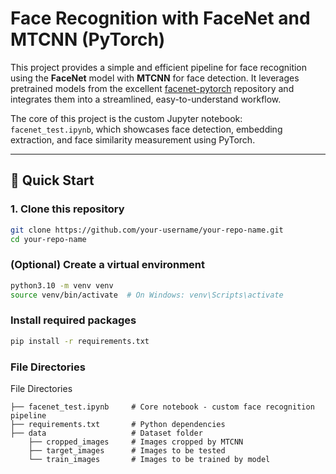 # Face Recognition with FaceNet and MTCNN (PyTorch)

This project provides a simple and efficient pipeline for face recognition using the **FaceNet** model with **MTCNN** for face detection. It leverages pretrained models from the excellent [facenet-pytorch](https://github.com/timesler/facenet-pytorch) repository and integrates them into a streamlined, easy-to-understand workflow.

The core of this project is the custom Jupyter notebook: `facenet_test.ipynb`, which showcases face detection, embedding extraction, and face similarity measurement using PyTorch.

---

## 🚀 Quick Start

### 1. Clone this repository

```bash
git clone https://github.com/your-username/your-repo-name.git
cd your-repo-name
```

### (Optional) Create a virtual environment
```bash
python3.10 -m venv venv
source venv/bin/activate  # On Windows: venv\Scripts\activate
```

### Install required packages
```bash
pip install -r requirements.txt
```

### File Directories
File Directories
``` plaintext
├── facenet_test.ipynb     # Core notebook - custom face recognition pipeline
├── requirements.txt       # Python dependencies
├── data                   # Dataset folder
    ├── cropped_images     # Images cropped by MTCNN
    ├── target_images      # Images to be tested
    └── train_images       # Images to be trained by model
```
